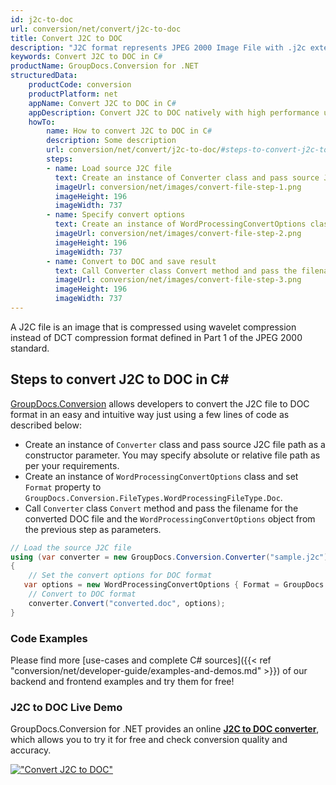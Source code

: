 ```yaml
---
id: j2c-to-doc
url: conversion/net/convert/j2c-to-doc
title: Convert J2C to DOC
description: "J2C format represents JPEG 2000 Image File with .j2c extension. Learn how to convert J2C to DOC file programmatically in C# language using GroupDocs.Conversion for .NET library."
keywords: Convert J2C to DOC in C#
productName: GroupDocs.Conversion for .NET
structuredData:
    productCode: conversion
    productPlatform: net
    appName: Convert J2C to DOC in C#
    appDescription: Convert J2C to DOC natively with high performance using C# language and server side GroupDocs.Conversion for .NET APIs, without the use of any software like Microsoft or Open Office.
    howTo:
        name: How to convert J2C to DOC in C# 
        description: Some description
        url: conversion/net/convert/j2c-to-doc/#steps-to-convert-j2c-to-doc-in-c
        steps:
        - name: Load source J2C file 
          text: Create an instance of Converter class and pass source J2C file path as a constructor parameter. You may specify absolute or relative file path as per your requirements. 
          imageUrl: conversion/net/images/convert-file-step-1.png
          imageHeight: 196
          imageWidth: 737
        - name: Specify convert options 
          text: Create an instance of WordProcessingConvertOptions class.
          imageUrl: conversion/net/images/convert-file-step-2.png
          imageHeight: 196
          imageWidth: 737
        - name: Convert to DOC and save result 
          text: Call Converter class Convert method and pass the filename for the converted HTML file and the WordProcessingConvertOptions object from the previous step as parameters.
          imageUrl: conversion/net/images/convert-file-step-3.png
          imageHeight: 196
          imageWidth: 737
---
```


A J2C file is an image that is compressed using wavelet compression instead of DCT compression format defined in Part 1 of the JPEG 2000 standard.

## Steps to convert J2C to DOC in C#

[GroupDocs.Conversion](https://products.groupdocs.com/conversion/net) allows developers to convert the J2C file to DOC format in an easy and intuitive way just using a few lines of code as described below:

* Create an instance of `Converter` class and pass source J2C file path as a constructor parameter. You may specify absolute or relative file path as per your requirements. 
* Create an instance of `WordProcessingConvertOptions` class and set `Format` property to `GroupDocs.Conversion.FileTypes.WordProcessingFileType.Doc`.
* Call `Converter` class `Convert` method and pass the filename for the converted DOC file and the `WordProcessingConvertOptions` object from the previous step as parameters.

```csharp
// Load the source J2C file
using (var converter = new GroupDocs.Conversion.Converter("sample.j2c"))
{
    // Set the convert options for DOC format
   var options = new WordProcessingConvertOptions { Format = GroupDocs.Conversion.FileTypes.WordProcessingFileType.Doc };
    // Convert to DOC format
    converter.Convert("converted.doc", options);
}
```

### Code Examples

Please find more [use-cases and complete C# sources]({{< ref "conversion/net/developer-guide/examples-and-demos.md" >}}) of our backend and frontend examples and try them for free!

### J2C to DOC Live Demo

GroupDocs.Conversion for .NET provides an online [**J2C to DOC converter**](https://products.groupdocs.app/conversion/j2c-to-doc), which allows you to try it for free and check conversion quality and accuracy.

[!["Convert J2C to DOC"](conversion/net/images/convert-to-doc/convert-j2c-to-doc.png)](https://products.groupdocs.app/conversion/j2c-to-doc)